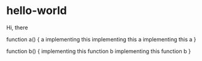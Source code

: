 # hello-world

Hi, there

function a() {
	a
	implementing this
	implementing this
	a
	implementing this
	a
}

function b() {
	implementing this function
	b
	implementing this function
	b
}
